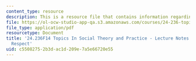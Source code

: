 ```yaml
---
content_type: resource
description: This is a resource file that contains information regarding session 21.
file: https://ol-ocw-studio-app-qa.s3.amazonaws.com/courses/24-236-topics-in-social-theory-and-practice-race-and-racism-fall-2014/c55082752b3dac1d209e7a5e66720e55_MIT24_236F14_Sess21.pdf
file_type: application/pdf
resourcetype: Document
title: '24.236F14 Topics In Social Theory and Practice - Lecture Notes: Equality and
  Respect'
uid: c5508275-2b3d-ac1d-209e-7a5e66720e55
---
```

